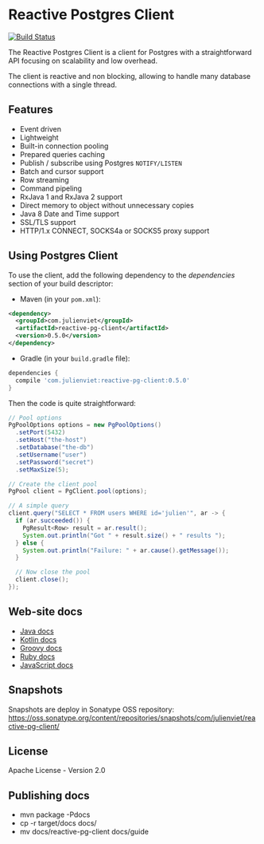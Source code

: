# Reactive Postgres Client

[![Build Status](https://travis-ci.org/vietj/reactive-pg-client.svg?branch=master)](https://travis-ci.org/vietj/reactive-pg-client)

The Reactive Postgres Client is a client for Postgres with a straightforward API focusing on scalability and low overhead.

The client is reactive and non blocking, allowing to handle many database connections with a single thread.

## Features

- Event driven
- Lightweight
- Built-in connection pooling
- Prepared queries caching
- Publish / subscribe using Postgres `NOTIFY/LISTEN`
- Batch and cursor support
- Row streaming
- Command pipeling
- RxJava 1 and RxJava 2 support
- Direct memory to object without unnecessary copies
- Java 8 Date and Time support
- SSL/TLS support
- HTTP/1.x CONNECT, SOCKS4a or SOCKS5 proxy support

## Using Postgres Client

To use the client, add the following dependency to the _dependencies_ section of your build descriptor:

* Maven (in your `pom.xml`):

```xml
<dependency>
  <groupId>com.julienviet</groupId>
  <artifactId>reactive-pg-client</artifactId>
  <version>0.5.0</version>
</dependency>
```

* Gradle (in your `build.gradle` file):

```groovy
dependencies {
  compile 'com.julienviet:reactive-pg-client:0.5.0'
}
```

Then the code is quite straightforward:

```java
// Pool options
PgPoolOptions options = new PgPoolOptions()
  .setPort(5432)
  .setHost("the-host")
  .setDatabase("the-db")
  .setUsername("user")
  .setPassword("secret")
  .setMaxSize(5);

// Create the client pool
PgPool client = PgClient.pool(options);

// A simple query
client.query("SELECT * FROM users WHERE id='julien'", ar -> {
  if (ar.succeeded()) {
    PgResult<Row> result = ar.result();
    System.out.println("Got " + result.size() + " results ");
  } else {
    System.out.println("Failure: " + ar.cause().getMessage());
  }

  // Now close the pool
  client.close();
});
```

## Web-site docs

* [Java docs](http://www.julienviet.com/reactive-pg-client/guide/java/index.html)
* [Kotlin docs](http://www.julienviet.com/reactive-pg-client/guide/kotlin/index.html)
* [Groovy docs](http://www.julienviet.com/reactive-pg-client/guide/groovy/index.html)
* [Ruby docs](http://www.julienviet.com/reactive-pg-client/guide/ruby/index.html)
* [JavaScript docs](http://www.julienviet.com/reactive-pg-client/guide/js/index.html)

## Snapshots

Snapshots are deploy in Sonatype OSS repository: https://oss.sonatype.org/content/repositories/snapshots/com/julienviet/reactive-pg-client/

## License

Apache License - Version 2.0

## Publishing docs

* mvn package -Pdocs
* cp -r target/docs docs/
* mv docs/reactive-pg-client docs/guide

